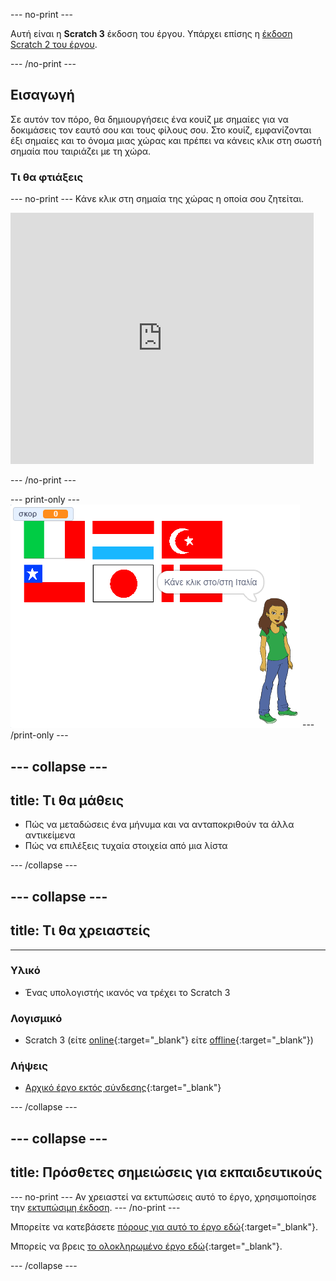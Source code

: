 --- no-print ---

Αυτή είναι η **Scratch 3** έκδοση του έργου. Υπάρχει επίσης η [έκδοση Scratch 2 του έργου](https://projects.raspberrypi.org/el-GR/projects/guess-the-flag-scratch2).

--- /no-print ---

## Εισαγωγή

Σε αυτόν τον πόρο, θα δημιουργήσεις ένα κουίζ με σημαίες για να δοκιμάσεις τον εαυτό σου και τους φίλους σου. Στο κουίζ, εμφανίζονται έξι σημαίες και το όνομα μιας χώρας και πρέπει να κάνεις κλικ στη σωστή σημαία που ταιριάζει με τη χώρα.

### Τι θα φτιάξεις

--- no-print --- Κάνε κλικ στη σημαία της χώρας η οποία σου ζητείται.

<div class="scratch-preview">
  <iframe allowtransparency="true" width="485" height="402" src="https://scratch.mit.edu/projects/embed/276891625/?autostart=false" frameborder="0" scrolling="no"></iframe>
</div>

--- /no-print ---

--- print-only --- ![Finished game](images/finished-game.png) --- /print-only ---

--- collapse ---
---
title: Τι θα μάθεις
---

+ Πώς να μεταδώσεις ένα μήνυμα και να ανταποκριθούν τα άλλα αντικείμενα
+ Πώς να επιλέξεις τυχαία στοιχεία από μια λίστα

--- /collapse ---

--- collapse ---
---
title: Τι θα χρειαστείς
---

* * *

### Υλικό

+ Ένας υπολογιστής ικανός να τρέχει το Scratch 3

### Λογισμικό

+ Scratch 3 (είτε [online](http://rpf.io/scratchon){:target="_blank"} είτε [offline](http://rpf.io/scratchoff){:target="_blank"})

### Λήψεις

+ [Αρχικό έργο εκτός σύνδεσης](http://rpf.io/p/el-GR/guess-the-flag-go){:target="_blank"}

--- /collapse ---

--- collapse ---
---
title: Πρόσθετες σημειώσεις για εκπαιδευτικούς
---

--- no-print --- Αν χρειαστεί να εκτυπώσεις αυτό το έργο, χρησιμοποίησε την [εκτυπώσιμη έκδοση](https://projects.raspberrypi.org/el-GR/projects/guess-the-flag/print). --- /no-print ---

Μπορείτε να κατεβάσετε [πόρους για αυτό το έργο εδώ](http://rpf.io/p/el-GR/guess-the-flag-go){:target="_blank"}.

Μπορείς να βρεις [το ολοκληρωμένο έργο εδώ](http://rpf.io/p/el-GR/guess-the-flag-get){:target="_blank"}.

--- /collapse ---